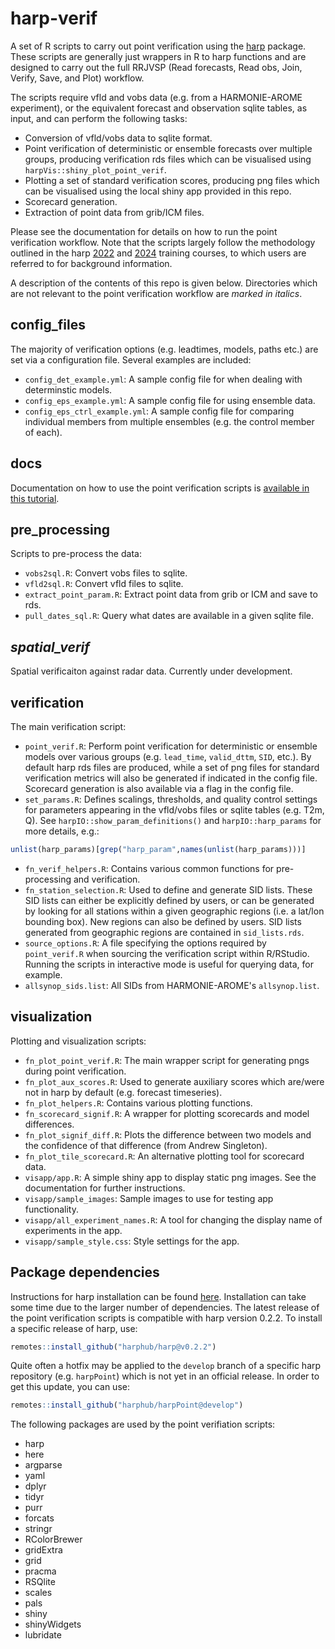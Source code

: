 # harp-verif
A set of R scripts to carry out point verification using the [harp](https://harphub.github.io/harp/) package. These scripts are generally just wrappers in R to harp functions and are designed to carry out the full RRJVSP (Read forecasts, Read obs, Join, Verify, Save, and Plot) workflow.

The scripts require vfld and vobs data (e.g. from a HARMONIE-AROME experiment), or the equivalent forecast and observation sqlite tables, as input, and can perform the following tasks:
- Conversion of vfld/vobs data to sqlite format.
- Point verification of deterministic or ensemble forecasts over multiple groups, producing verification rds files which can be visualised using ``harpVis::shiny_plot_point_verif``.
- Plotting a set of standard verification scores, producing png files which can be visualised using the local shiny app provided in this repo.
- Scorecard generation.
- Extraction of point data from grib/ICM files.

Please see the documentation for details on how to run the point verification workflow. Note that the scripts largely follow the methodology outlined in the harp [2022](https://harphub.github.io/harp-training-2022/index.html) and [2024](https://harphub.github.io/harp_training_2024/) training courses, to which users are referred to for background information. 

A description of the contents of this repo is given below. Directories which are not relevant to the point verification workflow are *marked in italics*.

## config_files

The majority of verification options (e.g. leadtimes, models, paths etc.) are set via a configuration file. Several examples are included:

- ``config_det_example.yml``: A sample config file for when dealing with determinstic models.
- ``config_eps_example.yml``: A sample config file for using ensemble data.
- ``config_eps_ctrl_example.yml``: A sample config file for comparing individual members from multiple ensembles (e.g. the control member of each).

## docs

Documentation on how to use the point verification scripts is [available in this tutorial](docs/Tutorial.md).

## pre_processing

Scripts to pre-process the data:
- ``vobs2sql.R``: Convert vobs files to sqlite.
- ``vfld2sql.R``: Convert vfld files to sqlite.
- ``extract_point_param.R``: Extract point data from grib or ICM and save to rds.
- ``pull_dates_sql.R``: Query what dates are available in a given sqlite file.

## *spatial_verif*

Spatial verificaiton against radar data. Currently under development.

## verification

The main verification script:
- ``point_verif.R``: Perform point verification for deterministic or ensemble models over various groups (e.g. ``lead_time``, ``valid_dttm``, ``SID``, etc.). By default harp rds files are produced, while a set of png files for standard verification metrics will also be generated if indicated in the config file. Scorecard generation is also available via a flag in the config file. 
- ``set_params.R``: Defines scalings, thresholds, and quality control settings for parameters appearing in the vfld/vobs files or sqlite tables (e.g. T2m, Q). See ``harpIO::show_param_definitions()`` and ``harpIO::harp_params`` for more details, e.g.:
``` r
unlist(harp_params)[grep("harp_param",names(unlist(harp_params)))]
```
- ``fn_verif_helpers.R``: Contains various common functions for pre-processing and verification.
- ``fn_station_selection.R``: Used to define and generate SID lists. These SID lists can either be explicitly defined by users, or can be generated by looking for all stations within a given geographic regions (i.e. a lat/lon bounding box). New regions can also be defined by users. SID lists generated from geographic regions are contained in ``sid_lists.rds``.
- ``source_options.R``: A file specifying the options required by ``point_verif.R`` when sourcing the verification script within R/RStudio. Running the scripts in interactive mode is useful for querying data, for example.
- ``allsynop_sids.list``: All SIDs from HARMONIE-AROME's ``allsynop.list``.

## visualization

Plotting and visualization scripts:

- ``fn_plot_point_verif.R``: The main wrapper script for generating pngs during point verification.
- ``fn_plot_aux_scores.R``: Used to generate auxiliary scores which are/were not in harp by default (e.g. forecast timeseries).
- ``fn_plot_helpers.R``: Contains various plotting functions.
- ``fn_scorecard_signif.R``: A wrapper for plotting scorecards and model differences.
- ``fn_plot_signif_diff.R``: Plots the difference between two models and the confidence of that difference (from Andrew Singleton).
- ``fn_plot_tile_scorecard.R``: An alternative plotting tool for scorecard data.
- ``visapp/app.R``: A simple shiny app to display static png images. See the documentation for further instructions.
- ``visapp/sample_images``: Sample images to use for testing app functionality.
- ``visapp/all_experiment_names.R``: A tool for changing the display name of experiments in the app.
- ``visapp/sample_style.css``: Style settings for the app.

## Package dependencies

Instructions for harp installation can be found [here](https://harphub.github.io/harp_training_2024/get-started.html). Installation can take some time due to the larger number of dependencies. The latest release of the point verification scripts is compatible with harp version 0.2.2. To install a specific release of harp, use:
``` r
remotes::install_github("harphub/harp@v0.2.2")
```
Quite often a hotfix may be applied to the ``develop`` branch of a specific harp repository (e.g. ``harpPoint``) which is not yet in an official release. In order to get this update, you can use:
``` r
remotes::install_github("harphub/harpPoint@develop")
```

The following packages are used by the point verifiation scripts:
- harp
- here
- argparse
- yaml
- dplyr
- tidyr
- purr
- forcats
- stringr
- RColorBrewer
- gridExtra
- grid
- pracma
- RSQlite
- scales
- pals
- shiny
- shinyWidgets
- lubridate

